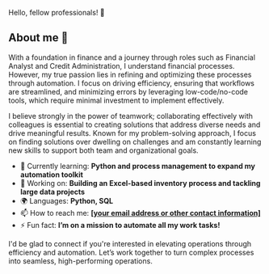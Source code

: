 Hello, fellow professionals! 🚀

## About me 🧠

With a foundation in finance and a journey through roles such as Financial Analyst and Credit Administration, I understand financial processes. However, my true passion lies in refining and optimizing these processes through automation. I focus on driving efficiency, ensuring that workflows are streamlined, and minimizing errors by leveraging low-code/no-code tools, which require minimal investment to implement effectively.

I believe strongly in the power of teamwork; collaborating effectively with colleagues is essential to creating solutions that address diverse needs and drive meaningful results. Known for my problem-solving approach, I focus on finding solutions over dwelling on challenges and am constantly learning new skills to support both team and organizational goals.

- 🌱 Currently learning: **Python and process management to expand my automation toolkit**
- 🔭 Working on: **Building an Excel-based inventory process and tackling large data projects**
- 🌍 Languages: **Python, SQL**
- 📫 How to reach me: **[[your email address or other contact information]](https://www.linkedin.com/in/deimante-andraityte/)**
- ⚡ Fun fact: **I’m on a mission to automate all my work tasks!**

I'd be glad to connect if you're interested in elevating operations through efficiency and automation. Let’s work together to turn complex processes into seamless, high-performing operations.

